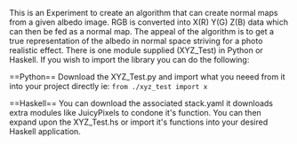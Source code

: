 This is an Experiment to create an algorithm that can create normal maps from a given albedo image. RGB is converted into X(R) Y(G) Z(B) data which can then be fed as a normal map. The appeal of the algorithm is to get a true representation of the albedo in normal space
striving for a photo realistic effect. There is one module supplied (XYZ_Test) in Python or Haskell. If you wish to import the library you can do the following:

==Python==
Download the XYZ_Test.py and import what you neeed from it into your project directly ie: `from ./xyz_test import x`

==Haskell== 
You can download the associated stack.yaml it downloads extra modules like JuicyPixels to condone it's function.
You can then expand upon the XYZ_Test.hs or import it's functions into your desired Haskell application.
